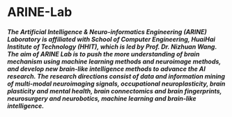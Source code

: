 # ARINE-Lab

##### The Artificial Intelligence & Neuro-informatics Engineering (ARINE) Laboratory is affiliated with School of Computer Engineering, HuaiHai Institute of Technology (HHIT), which is led by Prof. Dr. Nizhuan Wang. The aim of ARINE Lab is to push the more understanding of brain mechanism using machine learning methods and neuroimage methods, and develop new brain-like intelligence methods to advance the AI research. The research directions consist of data and information mining of multi-modal neuroimaging signals, occupational neuroplasticity, brain plasticity and mental health, brain connectomics and brain fingerprints, neurosurgery and neurobotics, machine learning and brain-like intelligence.



